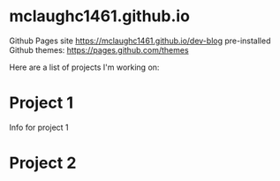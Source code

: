 # mclaughc1461.github.io

Github Pages site https://mclaughc1461.github.io/dev-blog
pre-installed Github themes: https://pages.github.com/themes

Here are a list of projects I'm working on:
# Project 1
Info for project 1

# Project 2
